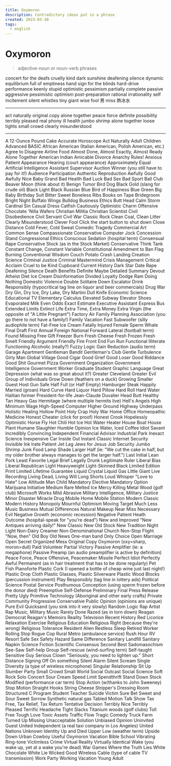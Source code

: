 ```yaml
---
title: Oxymoron
description: Contradictory ideas put in a phrase
created: 2023-03-30
tags:
  - english
---
```


# Oxymoron

> adjective-noun or noun-verb phrases

concert for the deafs
cruelly kind
dark sunshine
deafening silence
dynamic equilibrium
full of emptiness
hand sign for the blinds
hard-drive performance
keenly stupid
optimistic pessimism
partially complete
passive aggressive
pessimistic optimism
post-preparation
rational irrationality
self incitement
silent whistles
tiny giant
wise fool
男 miss
熱冰水

---

act naturally
original copy
alone together
peace force
definite possibility
terribly pleased
real phony
ill health
jumbo shrimp
alone together
loose tights
small crowd
clearly misunderstood

---

A 12-Ounce Pound Cake
Accurate Horoscope
Act Naturally
Adult Children
Advanced BASIC
African American (Italian American, Polish American, etc.)
Agree to Disagree
Airline Food
Almost Done, Almost Exactly, Almost Ready
Alone Together
American Indian
Amicable Divorce
Anarchy Rules!
Anxious Patient
Appearance Hearing (court appearance)
Approximately Equal
Artificial Intelligence
Assistant Supervisor
Auction Winner (you still have to pay for it!)
Audience Participation
Authentic Reproduction
Awfully Good
Awfully Nice
Baby Grand
Bad Health
Bad Luck
Bad Sex
Bad Sport
Ball Club
Beaver Moon (think about it)
Benign Tumor
Bird Dog
Black Gold (slang for crude oil)
Black Light
Black Russian
Blue Bird of Happiness
Blue Green
Big Baby
Birthday Suit
Bitter Sweet
Boneless Ribs
Books on Tape
Bridegroom
Bright Night
Buffalo Wings
Bulldog
Business Ethics
Butt Head
Calm Storm
Cardinal Sin
Casual Dress
Catfish
Cautiously Optimistic
Charm Offensive
Chocolate 'Nilla Wafers
Christian Militia
Christian Scientist
Civil Disobedience
Civil Servant
Civil War
Classic Rock
Clean Coal, Clean Litter
Clearly Misunderstood
Clever Fool
Click the start button to shut down
Close Distance
Cold Fever, Cold Sweat
Comedic Tragedy
Commercial Art
Common Sense
Compassionate Conservative
Computer Jock
Concession Stand
Congressional Ethics
Conscious Sedation (hospital term)
Consensual Rape
Conservative Stock (as in the Stock Market)
Conservative Think Tank
Constant Change, Constant Variable
Constitutional Amendment to Ban Flag Burning
Conventional Wisdom
Couch Potato
Crash Landing
Creation Science
Criminal Justice
Criminal Mastermind
Crisis Management
Critical Acclaim
Cruel to be Kind
Cupboard
Current History
Dark Star
Date Rape
Deafening Silence
Death Benefits
Definite Maybe
Detailed Summary
Devout Atheist
Diet Ice Cream
Disinformation
Divided Loyalty
Dodge Ram
Doing Nothing
Domestic Violence
Double Solitaire
Down Escalator
Drink Responsibly (hypocritical tag line on liquor and beer commercials)
Drug War
Dry Gin, Dry Ice, Dry Lake, Dry Martini
Dull Knife
Economic Science
Educational TV
Elementary Calculus
Elevated Subway
Elevator Shoes
Evaporated Milk
Even Odds
Exact Estimate
Executive Assistant
Express Bus
Extended Limits
Extinct Life
Extra Time, Extra Money
Extra Virgin (the opposite of "A Little Pregnant")
Factory Air
Family Planning Association (you go there to not have a family!)
Family Vacation
Fast Subwoofer (silly audiophile term)
Fat-Free Ice Cream
Fatally Injured
Female Sperm Whale
Final Draft
First Annual
Foreign National
Forward Lateral (football term)
Found Missing
Free Gift
Freezer Burn
Fresh Cheese
Fresh Frozen
Fresh Smelt
Friendly Argument
Friendly Fire
Front End
Fun Run
Functional Illiterate
Functioning Alcoholic (really?)
Fuzzy Logic
Gain Reduction (audio term)
Garage Apartment
Gentleman Bandit
Gentleman's Club
Gentle Turbulence
Girly Man
Global Village
Good Cigar
Good Grief
Good Loser
Good Riddance
Good Shit
Gourmet Pizza
Government Organization
Government Intelligence
Government Worker
Graduate Student
Graphic Language
Great Depression (what was so great about it?)
Greater Cleveland
Greater Evil
Group of Individuals
Grow Down (feathers on a duck)
Growing Smaller
Guest Host
Gun Safe
Half Full (or Half Empty)
Hamburger Steak
Happily Married (groan)
Hard Curve
Hard Liquor
Hard Pillow
Hard Roll
Hard Water
Haitian former President-for-life Jean-Claude Duvalier
Head Butt
Healthy Tan
Heavy Gas
Hermitage (where multiple hermits live)
Hell's Angels
High Minimum Wage
High-Speed Computer
Higher Ground
Highway Underpass
Holistic Healing
Hollow Point
Holy Crap
Holy War
Home Office
Homeopathic Medicine
Honest Cheater (click for proof)
Honest Crook
Hopelessly Optimistic
Horse Fly
Hot Chili
Hot Ice
Hot Water Heater
House Boat
House Plant
Humane Slaughter
Humble Opinion
Ice Water, Iced Coffee
Idiot Savant
Incredibly Convincing
Independent Financial Advisor
Industrial Park
Inexact Science
Inexpensive Car
Inside Out
Instant Classic
Internet Security
Invisible Ink
Irate Patient
Jet Lag
Jews for Jesus
Job Security
Jumbo Shrimp
Junk Food
Lamp Shade
Larger Half (ie: "We cut the cake in half, but my older brother always manages to get the larger half.")
Last Initial
Lean Pork
Least Favorite
Legal Brief
Legally Drunk
Legitimate Ruler
Liberal Bias
Liberal Republican
Light Heavyweight
Light-Skinned Black
Limited Edition Print
Limited Lifetime Guarantee
Liquid Crystal
Liquid Gas
Little Giant
Live Recording
Living Dead, Living Will
Long Shorts
Loud Whisper
"Love to Hate"
Low Altitude
Man Child
Mandatory Elective
Mandatory Option
Marijuana Initiative
Medium Rare
Melted Ice
Mercy Killing
Metal Wood (golf club)
Microsoft Works
Mild Abrasive
Military Intelligence, Military Justice
Minor Disaster
Miracle Drug
Mobile Home
Mobile Station
Modern Classic
Modern History
Monopoly
Mournful Optimism
Moving Target
Much Less
Music Business
Mutual Differences
Natural Makeup
Near Miss
Necessary Evil
Negative Growth (economic recession)
Negative Patient Heath Outcome (hospital-speak for "you're dead")
New and Improved
"New Antiques arriving daily!"
New Classic
New Old Stock
New Tradition
Night Light
Non-Dairy Creamer
Non-Denominational Church
Non-Stop Flight
"Now, then"
Old Boy
Old News
One-man band
Only Choice
Open Marriage
Open Secret
Organized Mess
Original Copy
Oxymoron (oxy=sharp, moron=dull)
Paid Volunteer
Partial Victory
Passive Amplifier (ie: a megaphone)
Passive Preamp (an audio preamplifier is active by definition)
Peace Force, Peace Offensive, Peacemaker Missile
Perfect Idiot
Perfectly Awful
Permanent (as in hair treatment that has to be done regularly)
Pet Fish
Pianoforte
Plastic Cork (I opened a bottle of cheap wine just last night!)
Plastic Drop Cloth
Plastic Glasses, Plastic Silverware
Plastic Wood Blocks (percussion instrument)
Play Responsibly (tag line in lottery ads)
Political Science
Postal Service
Posthumous Conception (using sperm frozen before the donor died)
Preemptive Self-Defense
Preliminary Final
Press Release
Pretty Ugly
Primitive Technology (Aboriginal and other early crafts)
Private Community
Progressive Conservative
Public Opinion (opinions are unique)
Pure Evil
Quicksand (you sink into it very slowly)
Random Logic
Rap Artist
Rap Music, Military Music
Rarely Done
Razed (as in torn down)
Reagan Democrat
Reagan's Memoirs
Reality Television
Recent History
Red Licorice
Relaxation Exercise
Religious Education
Religious Right (because they're wrong)
Religious Tolerance
Resident Alien
Restless Sleep
Retired Worker
Rolling Stop
Rogue Cop
Rural Metro (ambulance service)
Rush Hour
RV Resort
Safe Sex
Safety Hazard
Same Difference
Sanitary Landfill
Sanitary Napkin
Science Fiction
Scientific Consensus
Second Best
Sadomasochism
See-Saw
Self-help Group
Self-rescue (wind-surfing term)
Self-taught
Sensitive Guy
Serious Clown
"Seriously, you need to lighten up."
Short Distance
Signing Off On something
Silent Alarm
Silent Scream
Single Diversity (a type of wireless microphone)
Singular Relationship
Sit Up
Slumber Party
Small Crowd
Small World
Social Outcast
Social Science
Soft Rock
Solo Concert
Sour Cream
Speed Limit
Spendthrift
Stand Down
Stock Modified (performance car term)
Stop Action (w/thanks to John Sweeney)
Stop Motion
Straight Hooks
String Cheese
Stripper's Dressing Room
Structured C Program
Student Teacher
Suicide Victim
Sure Bet
Sweet and Sour
Sweet Sorrow
Synthetic natural gas
Tabled Motion
Talk Show
Tax Free, Tax Relief, Tax Return
Tentative Decision
Terribly Nice
Terribly Pleased
Terrific Headache
Tight Slacks
Titanium woods (golf clubs)
Toll Free
Tough Love
Toxic Assets
Traffic Flow
Tragic Comedy
Truck Farm
Turned Up Missing
Unacceptable Solution
Unbiased Opinion
Uninvited Guest
United Independent (a real taxi company in Los Angeles)
United Nations
Unknown Identity
Up and Died
Upper Low (weather term)
Upside Down
Urban Cowboy
Useful Oxymoron
Vacation Bible School
Vibrating Ring-tone
Victimless Crime
Virtual Reality
Virtually Identical
Wake (you wake up, yet at a wake you're dead)
War Games
Where the Truth Lies
White Chocolate
White Lie
Wicked Good
Wireless Cable (type of cable TV transmission)
Work Party
Working Vacation
Young Adult
